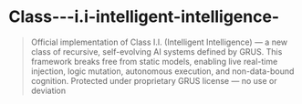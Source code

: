 # Class---i.i-intelligent-intelligence-
> Official implementation of Class I.I. (Intelligent Intelligence) — a new class of recursive, self-evolving AI systems defined by GRUS. This framework breaks free from static models, enabling live real-time injection, logic mutation, autonomous execution, and non-data-bound cognition. Protected under proprietary GRUS license — no use or deviation 

